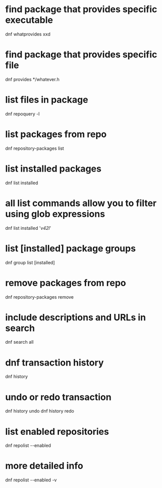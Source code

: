 # find package that provides specific executable
dnf whatprovides xxd

# find package that provides specific file
dnf provides */whatever.h

# list files in package
dnf repoquery -l <packagename>

# list packages from repo
dnf repository-packages <repo-name> list

# list installed packages
dnf list installed
# all list commands allow you to filter using glob expressions
dnf list installed '*v42l*'

# list [installed] package groups
dnf group list [installed]

# remove packages from repo
dnf repository-packages <repo-name> remove

# include descriptions and URLs in search
dnf search all <term>

# dnf transaction history
dnf history

# undo or redo transaction
dnf history undo <id>
dnf history redo <id>

# list enabled repositories
dnf repolist --enabled
# more detailed info
dnf repolist --enabled -v
